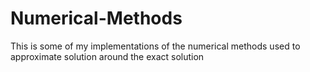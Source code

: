 # Numerical-Methods
This is some of my implementations of the numerical methods used to approximate solution around the exact solution
